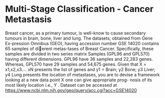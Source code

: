 # Multi-Stage Classification - Cancer Metastasis

Breast cancer, as a primary tumour, is well-know to cause secondary tumours in brain, bone, liver
and lung. The datasets, obtained from Gene Ex-pression Omnibus (GEO), having accession number
GSE 14020 contains 65 samples of dierent metas-tases of Breast Cancer. Specifically, these samples
are divided in two series matrix Samples (GPL96 and GPL570) having different dimensions. GPL96 have
36 samples and 22,283 genes. Whereas, GPL570 have 29 samples and 54,675 genes.
Given that X = x1,x2,x3.... xN presents the list of genes and y1 = Brain; y2 Bone; y3 Liver; y4 Lung
presents the location of metastases, you are to devise a framework looking at a
new data point X one can give appropriate prog-
nosis of its most likely location i.e., Y . Dataset can be accessed at https://www.ncbi.nlm.nih.gov/geo/query/acc.cgi?acc=GSE14020
